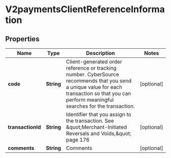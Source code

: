 
# V2paymentsClientReferenceInformation

## Properties
Name | Type | Description | Notes
------------ | ------------- | ------------- | -------------
**code** | **String** | Client-generated order reference or tracking number. CyberSource recommends that you send a unique value for each transaction so that you can perform meaningful searches for the transaction.  |  [optional]
**transactionId** | **String** | Identifier that you assign to the transaction. See \&quot;Merchant-Initiated Reversals and Voids,\&quot; page 176  |  [optional]
**comments** | **String** | Comments |  [optional]



